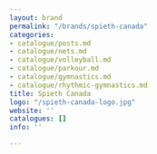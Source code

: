 ```yaml
---
layout: brand
permalink: "/brands/spieth-canada"
categories:
- catalogue/posts.md
- catalogue/nets.md
- catalogue/volleyball.md
- catalogue/parkour.md
- catalogue/gymnastics.md
- catalogue/rhythmic-gymnastics.md
title: Spieth Canada
logo: "/spieth-canada-logo.jpg"
website: ''
catalogues: []
info: ''

---
```

